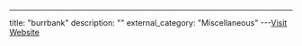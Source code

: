 ---
title: "burrbank"
description: ""
external_category: "Miscellaneous"
---[Visit Website](https://github.com/burrbank)

